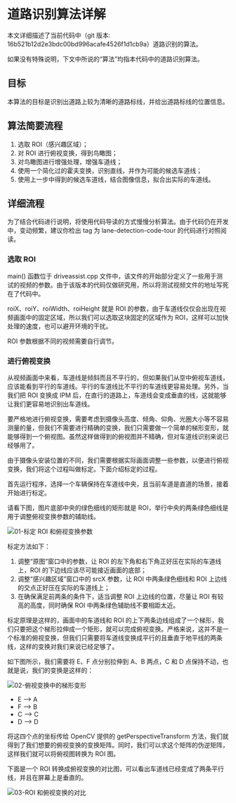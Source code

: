 # 道路识别算法详解

本文详细描述了当前代码中（git 版本: 16b521b12d2e3bdc00bd996acafe4526f1d1cb9a）道路识别的算法。

如果没有特殊说明，下文中所说的“算法”均指本代码中的道路识别算法。

## 目标

本算法的目标是识别出道路上较为清晰的道路标线，并给出道路标线的位置信息。

## 算法简要流程

1. 选取 ROI（感兴趣区域）；
1. 对 ROI 进行俯视变换，得到鸟瞰图；
1. 对鸟瞰图进行增强处理，增强车道线；
1. 使用一个简化过的霍夫变换，识别直线，并作为可能的候选车道线；
1. 使用上一步中得到的候选车道线，结合图像信息，拟合出实际的车道线。

## 详细流程

为了结合代码进行说明，将使用代码导读的方式慢慢分析算法。由于代码仍在开发中，变动频繁，建议你检出 tag 为 lane-detection-code-tour 的代码进行对照阅读。


### 选取 ROI

main() 函数位于 driveassist.cpp 文件中，该文件的开始部分定义了一些用于测试的视频的参数。由于该版本的代码仅做研究用，所以将测试视频文件的地址写死在了代码中。

roiX、roiY、roiWidth、roiHeight 就是 ROI 的参数，由于车道线仅仅会出现在视频画面中的固定区域，所以我们可以选取这块固定的区域作为 ROI，这样可以加快处理的速度，也可以避开环境的干扰。

ROI 参数根据不同的视频需要自行调节。


### 进行俯视变换

从视频画面中来看，车道线是倾斜而且不平行的，但如果我们从空中俯视车道线，应该能看到平行的车道线。平行的车道线比不平行的车道线更容易处理。另外，当我们把 ROI 变换成 IPM 后，在直行的道路上，车道线会变成垂直的线，这就能够让我们更容易地识别出车道线。

要严格地进行俯视变换，需要考虑到摄像头高度、倾角、仰角、光圈大小等不容易测量的量，但我们不需要进行精确的变换，我们只需要做一个简单的梯形变形，就能够得到一个俯视图。虽然这样做得到的俯视图并不精确，但对车道线识别来说已经够用了。

由于摄像头安装位置的不同，我们需要根据实际画面调整一些参数，以便进行俯视变换，我们将这个过程叫做标定。下面介绍标定的过程。

首先运行程序，选择一个车辆保持在车道线中央，且当前车道是直道的场景，接着开始进行标定。

请看下图，图片底部中央的绿色细线的矩形就是 ROI，举行中央的两条绿色细线是用于调整俯视变换参数的辅助线。

![01-标定 ROI 和俯视变换参数](//youxia-cdn.b0.upaiyun.com/user/da/ec/2fbdc130b09772288745f78ff68f.png)

标定方法如下：

1. 调整“原图”窗口中的参数，让 ROI 的左下角和右下角正好压在实际的车道线上，ROI 的下边线应该尽可能接近画面的底部；
1. 调整“感兴趣区域”窗口中的 srcX 参数，让 ROI 中两条绿色细线和 ROI 上边线的交点正好压在实际的车道线上；
1. 在确保满足前两条的条件下，适当调整 ROI 上边线的位置，尽量让 ROI 有较高的高度，同时确保 ROI 中两条绿色辅助线不要相距太近。

标定原理是这样的，画面中的车道线和 ROI 的上下两条边线组成了一个梯形，我们只要把这个梯形拉伸成一个矩形，就可以完成俯视变换。严格来说，这并不是一个标准的俯视变换，但我们只需要将车道线变换成平行的且垂直于地平线的两条线，这样的变换对我们来说已经足够了。

如下图所示，我们需要将 E、F 点分别拉伸到 A、B 两点，C 和 D 点保持不动，也就是说，我们的变换是这样的：

![02-俯视变换中的梯形变形](//youxia-cdn.b0.upaiyun.com/user/c4/50/cc5865b692f64efcda2a2c2a0c7c.png)

* E --> A
* F --> B
* C --> C
* D --> D

将这四个点的坐标传给 OpenCV 提供的 getPerspectiveTransform 方法，我们就得到了我们想要的俯视变换的变换矩阵。同时，我们可以求这个矩阵的伪逆矩阵，这样我们就可以将俯视图转换为 ROI 图。


下面是一个 ROI 转换成俯视变换的对比图，可以看出车道线已经变成了两条平行线，并且在屏幕上是垂直的。

![03-ROI 和俯视变换的对比](//youxia-cdn.b0.upaiyun.com/user/4e/7a/da2f9686aec9f6cc5bc2017f8700.png)


